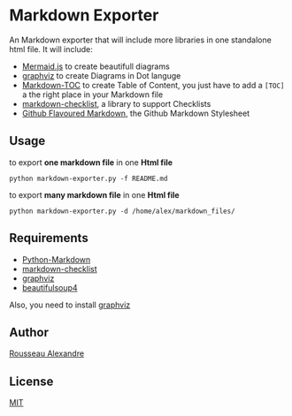 # Markdown Exporter

An Markdown exporter that will include more libraries in one standalone html 
file. It will include:

* [Mermaid.js][mermaid.js] to create beautifull diagrams
* [graphviz][graphviz] to create Diagrams in Dot languge
* [Markdown-TOC][Markdown-TOC] to create Table of Content, you just have to add
 a `[TOC]` a the right place in your Markdown file
* [markdown-checklist][markdown-checklist], a library to support Checklists
* [Github Flavoured Markdown][GFM], the Github Markdown Stylesheet

## Usage

to export **one markdown file** in one **Html file**

    python markdown-exporter.py -f README.md


to export **many markdown file** in one **Html file**

    python markdown-exporter.py -d /home/alex/markdown_files/

    

## Requirements

* [Python-Markdown][Python-Markdown] 
* [markdown-checklist][Python-Markdown]
* [graphviz][graphviz]
* [beautifulsoup4](https://pypi.python.org/pypi/beautifulsoup4)

Also, you need to install [graphviz](http://www.graphviz.org/Download..php)

## Author

[Rousseau Alexandre][madeindjs]

## License

[MIT](https://opensource.org/licenses/MIT)


[Python-Markdown]: https://pythonhosted.org/Markdown/
[graphviz]: https://pypi.python.org/pypi/graphviz
[Markdown-TOC]: https://pythonhosted.org/Markdown/extensions/toc.html
[markdown-checklist]: https://github.com/FND/markdown-checklist
[mermaid.js]: https://github.com/knsv/mermaid
[GFM]: https://gist.github.com/andyferra/2554919

[madeindjs]: https://github.com/madeindjs/